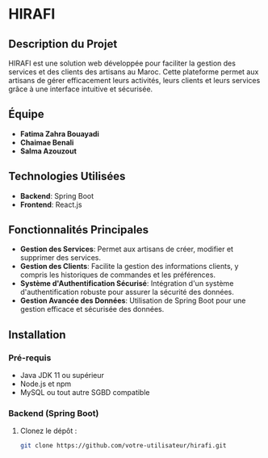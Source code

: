 # HIRAFI

## Description du Projet
HIRAFI est une solution web développée pour faciliter la gestion des services et des clients des artisans au Maroc. Cette plateforme permet aux artisans de gérer efficacement leurs activités, leurs clients et leurs services grâce à une interface intuitive et sécurisée.

## Équipe
- **Fatima Zahra Bouayadi**
- **Chaimae Benali**
- **Salma Azouzout**

## Technologies Utilisées
- **Backend**: Spring Boot
- **Frontend**: React.js

## Fonctionnalités Principales
- **Gestion des Services**: Permet aux artisans de créer, modifier et supprimer des services.
- **Gestion des Clients**: Facilite la gestion des informations clients, y compris les historiques de commandes et les préférences.
- **Système d'Authentification Sécurisé**: Intégration d'un système d'authentification robuste pour assurer la sécurité des données.
- **Gestion Avancée des Données**: Utilisation de Spring Boot pour une gestion efficace et sécurisée des données.

## Installation

### Pré-requis
- Java JDK 11 ou supérieur
- Node.js et npm
- MySQL ou tout autre SGBD compatible

### Backend (Spring Boot)
1. Clonez le dépôt :
   ```bash
   git clone https://github.com/votre-utilisateur/hirafi.git
